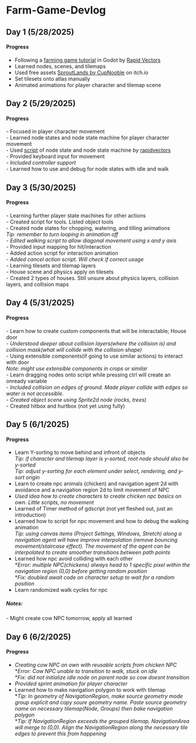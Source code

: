 # Farm-Game-Devlog


## Day 1 (5/28/2025)

#### Progress
- Following a [farming game tutorial](https://www.youtube.com/watch?v=it0lsREGdmc&list=PLWTXKdBN8RZe3ytf6qdR4g1JRy0j-93v9&ab_channel=RapidVectors) in Godot by [Rapid Vectors](https://www.youtube.com/@rapidvectors)
- Learned nodes, scenes, and tilemaps
- Used free assets <a href="https://cupnooble.itch.io/sprout-lands-asset-pack">SproutLands by CupNooble</a> on itch.io
- Set tilesets onto atlas manually
- Animated animations for player character and tilemap scene


## Day 2 (5/29/2025)

#### Progress
<p>- Focused in player character movement<br>
- Learned node states and node state machine for player character movement<br>
- Used <a href="https://github.com/rapidvectors/tutorial-components-and-scripts/tree/main/tutorials/croptails">script</a> of node state and node state machine by <a href="https://github.com/rapidvectors">rapidvectors</a><br>
- Provided keyboard input for movement<br>
- <i>Included controller support</i><br>
- Learned how to use and debug for node states with idle and walk</p>


## Day 3 (5/30/2025)

#### Progress
<p>- Learning further player state machines for other actions<br>
- Created script for tools. Listed object tools<br>
- Created node states for chopping, watering, and tilling animations<br>
<i>  Tip: remember to turn looping in animation off</i><br>
- <i>Edited walking script to allow diagonal movement using x and y axis</i><br>
- Provided input mapping for hit/interaction<br>
- Added action script for interaction animation<br>
- <i>Added cancel action script. Will check if correct usage</i><br>
- Learning tilesets and tilemap layers<br>
- House scene and physics apply on tilesets<br>
- Created 2 types of houses. Still unsure about physics layers, collision layers, and collision maps</p>


## Day 4 (5/31/2025)

#### Progress
<p>- Learn how to create custom components that will be interactable; House door<br>
- <i>Understood deeper about collision layers(where the collision is) and collision mask(what will collide with the collision shape)</i><br>
- Using extensible components(if going to use similar actions) to interact with door<br>
<i>Note: might use extensible components in crops or similar</i><br>
- Learn dragging nodes onto script while pressing ctrl will create an onready variable<br>
- <i>Included collision on edges of ground. Made player collide with edges so water is not accessible.</i><br>
- <i>Created object scene using Sprite2d node (rocks, trees)</i><br>
- Created hitbox and hurtbox (not yet using fully)<br></p>


## Day 5 (6/1/2025)

#### Progress
  - Learn Y-sorting to move behind and infront of objects<br>
  <i>Tip: if character and tilemap layer is y-sorted, root node should also be y-sorted</i><br>
  <i>Tip: adjust y-sorting for each element under select, rendering, and y-sort origin</i><br>
  - Learn to create npc animals (chicken) and navigation agent 2d with avoidance and a navigation region 2d to limit movement of NPC<br>
  - <i>Used idea how to create characters to create chicken npc basics on own. Little scripts, no movement</i><br>
  - Learned of Timer method of gdscript (not yet fleshed out, just an introduction)<br>
  - Learned how to script for npc movement and how to debug the walking animation<br>
  <i>Tip: using canvas items (Project Settings, Windows, Stretch) along a navigation agent will have improve interpolation (remove bouncing movement/staircase effect). The movement of the agent can be interpolated to create smoother transitions between path points</i><br>
  - Learned how npc avoid colliding with each other<br>
  *<i>Error: multiple NPC(chickens) always head to 1 specific pixel within the navigation region (0,0) before getting random position</i><br>
  *<i>Fix: doubled await code on character setup to wait for a random position</i><br>
  - Learn randomized walk cycles for npc<br>
</p>
<h5>Notes:</h5>
<p>
  - Might create cow NPC tomorrow, apply all learned<br>
</p>


## Day 6 (6/2/2025)

#### Progress
  - <i>Creating cow NPC on own with reusable scripts from chicken NPC</i> <br>
  *<i>Error: Cow NPC unable to transition to walk, stuck on idle</i><br>
  *<i>Fix: did not initialize idle node on parent node so cow doesnt transition</i><br>
  - <i>Provided sprint animation for player character</i> <br>
  - Learned how to make navigation polygon to work with tilemap<br>
  *<i>Tip: In geometry of NavigationRegion, make source geometry mode group explicit and copy soure geometry name. Paste source geometry name on necessary tilemap(Node, Groups) then bake navigation polygon</i><br>
  *<i>Tip: If NavigationRegion exceeds the grouped tilemap, NavigationArea will merge to (0,0). Align the NavigationRegion along the necessary tile edges to prevent this from happening</i><br>



